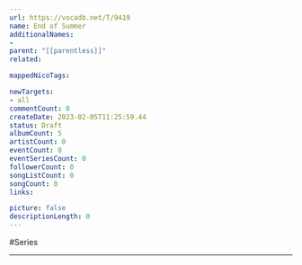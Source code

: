 ```yaml
---
url: https://vocadb.net/T/9419
name: End of Summer
additionalNames: 
- 
parent: "[[parentless]]"
related:

mappedNicoTags:

newTargets:
- all
commentCount: 0
createDate: 2023-02-05T11:25:59.44
status: Draft
albumCount: 5
artistCount: 0
eventCount: 0
eventSeriesCount: 0
followerCount: 0
songListCount: 0
songCount: 0
links: 

picture: false
descriptionLength: 0
---
```


#Series



---

